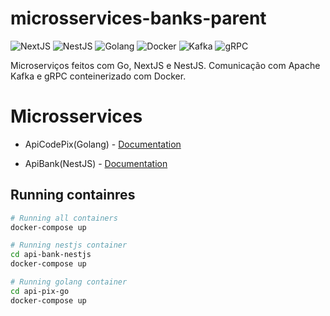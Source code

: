 # microsservices-banks-parent
![NextJS](https://img.shields.io/badge/-nextjs-black?style=flat-square&logo=next.js)
![NestJS](https://img.shields.io/badge/-nestjs-red?style=flat-square&logo=nestjs&color=ea2845)
![Golang](https://img.shields.io/badge/-Golang-blue?style=flat-square&logo=go&logoColor=white)
![Docker](https://img.shields.io/badge/-Docker-blue?style=flat-square&logo=Docker&logoColor=white)
![Kafka](https://img.shields.io/badge/-Kafka-gray?style=flat-square&logo=apache)
![gRPC](https://img.shields.io/badge/-gRPC-gray?style=flat-square&logo=gRPC&color=244c5a)

Microserviços feitos com Go, NextJS e NestJS. Comunicação com Apache Kafka e gRPC conteinerizado com Docker.

# Microsservices
- ApiCodePix(Golang) - [Documentation](https://github.com/VictorMagalhaesSales/microsservices-banks-parent/tree/master/api-pix-go/README.md)

- ApiBank(NestJS) - [Documentation](https://github.com/VictorMagalhaesSales/microsservices-banks-parent/tree/master/api-bank-nestjs/README.md)


## Running containres
```bash
# Running all containers
docker-compose up

# Running nestjs container
cd api-bank-nestjs
docker-compose up

# Running golang container
cd api-pix-go
docker-compose up
```
